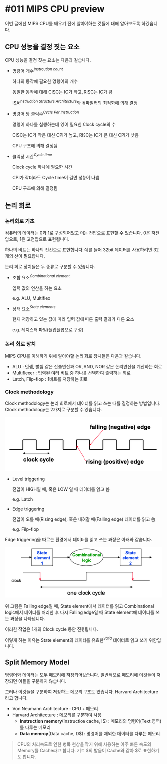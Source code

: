 # #011 MIPS CPU preview

이번 글에선 MIPS CPU를 배우기 전에 알아야하는 것들에 대해 알아보도록 하겠습니다.

## CPU 성능을 결정 짓는 요소

CPU 성능을 결정 짓는 요소는 다음과 같습니다.

- 명령어 개수$^{Instrcution\ count}$
    
    하나의 동작에 필요한 명령어의 개수
    
    동일한 동작에 대해 CISC는 IC가 작고, RISC는 IC가 큼
    
    ISA$^{Instruction\ Structure\ Architecture}$와 컴파일러의 최적화에 의해 결정
    
- 명령어 당 클럭수$^{Cycle\ Per\ Instruction}$
    
    명령어 하나를 실행하는데 있어 필요한 Clock cycle의 수
    
    CISC는 IC가 작은 대신 CPI가 높고, RISC는 IC가 큰 대신 CPI가 낮음
    
    CPU 구조에 의해 결정됨
    
- 클럭당 시간$^{Cycle\ time}$
    
    Clock cycle 하나에 필요한 시간
    
    CPI가 작더라도 Cycle time이 길면 성능이 나쁨
    
    CPU 구조에 의해 결정됨
    

## 논리 회로

### 논리회로 기초

컴퓨터의 데이터는 0과 1로 구성되어있고 이는 전압으로 표현할 수 있습니다. 0은 저전압으로, 1은 고전압으로 표현됩니다. 

하나의 비트는 하나의 전선으로 표현합니다. 예를 들어 32bit 데이터를 사용하려면 32개의 선이 필요합니다.

논리 회로 장치들은 두 종류로 구분할 수 있습니다.

- 조합 요소$^{Combinational\ element}$
    
    입력 값의 연산을 하는 요소
    
    e.g. ALU, Multiflex
    
- 상태 요소$^{State\ elements}$
    
    현재 저장하고 있는 값에 따라 입력 값에 따른 출력 결과가 다른 요소
    
    e.g. 레지스터 파일(플립플롭으로 구성)
    

### 논리 회로 장치

MIPS CPU를 이해하기 위해 알아야할 논리 회로 장치들은 다음과 같습니다.

- ALU : 덧셈, 뺄셈 같은 산술연산과 OR, AND, NOR 같은 논리연산을 계산하는 회로
- Multiflexer : 입력된 여러 비트 중 하나를 선택하여 출력하는 회로
- Latch, Flip-flop : 1비트를 저장하는 회로

### Clock methodology

Clock methodology는 논리 회로에서 데이터를 읽고 쓰는 때를 결정하는 방법입니다. Clock methodology는 2가지로 구분할 수 있습니다.

<p align="center"><img src="../../images/Computer architecture/%23011%20MIPS%20CPU%20preview/Untitled.png"></p>

- Level triggering
    
    전압이 HIGH일 때, 혹은 LOW 일 때 데이터를 읽고 씀
    
    e.g. Latch
    
- Edge triggering
    
    전압이 오를 때(Rising edge), 혹은 내려갈 때(Falling edge) 데이터를 읽고 씀
    
    e.g. Filp-flop
    

Edge triggering을 따르는 환경에서 데이터를 읽고 쓰는 과정은 아래와 같습니다.

<p align="center"><img src="../../images/Computer architecture/%23011%20MIPS%20CPU%20preview/Untitled%201.png"></p>

위 그림은 Falling edge일 때, State element에서 데이터를 읽고 Combinational logic에서 데이터를 처리한 후 다시 Falling edge일 때 State element에 데이터를 쓰는 과정을 나타냅니다.

이러한 작업은 1개의 Clock cycle 동안 진행됩니다.

이렇게 하는 이유는 State element의 데이터를 유효한$^{valid}$ 데이터로 읽고 쓰기 위함입니다.

## Split Memory Model

명령어와 데이터는 모두 메모리에 저장되어있습니다. 일반적으로 메모리에 이것들이 저장되면 이들을 구분하지 않습니다. 

그러나 이것들을 구분하여 저장하는 메모리 구조도 있습니다. Harvard Architecture라고 합니다.

- Von Neumann Architecture : CPU + 메모리
- Harvard Architecture : 메모리를 구분하여 사용
    - **Instruction memory**(Instruction cache, I$) : 메모리의 명령어(Text 영역)를 다루는 메모리
    - **Data memroy**(Data cache, D$) : 명령어를 제외한 데이터를 다루는 메모리

> CPU의 처리속도로 인한 병목 현상을 막기 위해 사용하는 아주 빠른 속도의 Memory를 Cache라고 합니다. 기호 $의 발음이 Cache와 같아 $로 표현하기도 합니다.
>